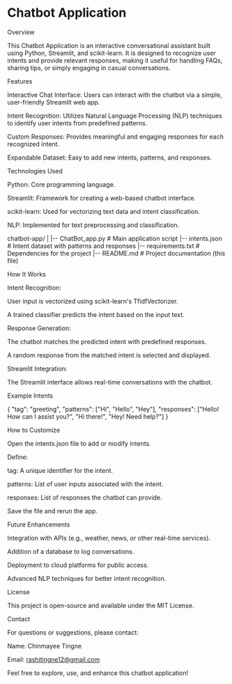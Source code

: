 # Chatbot Application

Overview

This Chatbot Application is an interactive conversational assistant built using Python, Streamlit, and scikit-learn. It is designed to recognize user intents and provide relevant responses, making it useful for handling FAQs, sharing tips, or simply engaging in casual conversations.

Features

Interactive Chat Interface: Users can interact with the chatbot via a simple, user-friendly Streamlit web app.

Intent Recognition: Utilizes Natural Language Processing (NLP) techniques to identify user intents from predefined patterns.

Custom Responses: Provides meaningful and engaging responses for each recognized intent.

Expandable Dataset: Easy to add new intents, patterns, and responses.

Technologies Used

Python: Core programming language.

Streamlit: Framework for creating a web-based chatbot interface.

scikit-learn: Used for vectorizing text data and intent classification.

NLP: Implemented for text preprocessing and classification.


chatbot-app/
|
|-- ChatBot_app.py         # Main application script
|-- intents.json           # Intent dataset with patterns and responses
|-- requirements.txt       # Dependencies for the project
|-- README.md              # Project documentation (this file)

How It Works

Intent Recognition:

User input is vectorized using scikit-learn's TfidfVectorizer.

A trained classifier predicts the intent based on the input text.

Response Generation:

The chatbot matches the predicted intent with predefined responses.

A random response from the matched intent is selected and displayed.

Streamlit Integration:

The Streamlit interface allows real-time conversations with the chatbot.

Example Intents

{
    "tag": "greeting",
    "patterns": ["Hi", "Hello", "Hey"],
    "responses": ["Hello! How can I assist you?", "Hi there!", "Hey! Need help?"]
}

How to Customize

Open the intents.json file to add or modify intents.

Define:

tag: A unique identifier for the intent.

patterns: List of user inputs associated with the intent.

responses: List of responses the chatbot can provide.

Save the file and rerun the app.

Future Enhancements

Integration with APIs (e.g., weather, news, or other real-time services).

Addition of a database to log conversations.

Deployment to cloud platforms for public access.

Advanced NLP techniques for better intent recognition.

License

This project is open-source and available under the MIT License.

Contact

For questions or suggestions, please contact:

Name: Chinmayee Tingne

Email: rashitingne12@gmail.com

Feel free to explore, use, and enhance this chatbot application!

